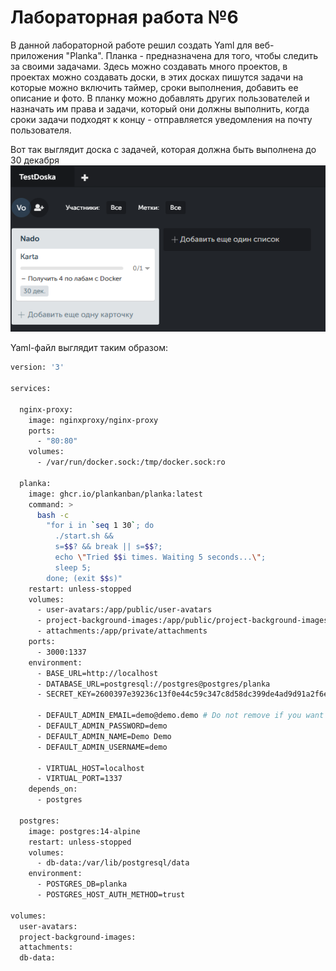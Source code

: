 # Лабораторная работа №6

В данной лабораторной работе решил создать Yaml для веб-приложения "Planka". Планка - предназначена для того, чтобы следить за своими задачами. Здесь можно создавать много проектов, в проектах можно создавать доски, в этих досках пишутся задачи на которые можно включить таймер, сроки выполнения, добавить ее описание и фото. В планку можно добавлять других пользователей и назначать им права и задачи, который они должны выполнить, когда сроки задачи подходят к концу - отправляется уведомления на почту пользователя.

Вот так выглядит доска с задачей, которая должна быть выполнена до 30 декабря
![Image alt](https://github.com/KaRaLuS54/picturesKaralus/blob/main/111.png)

Yaml-файл выглядит таким образом:
```sh
version: '3'

services:

  nginx-proxy:
    image: nginxproxy/nginx-proxy
    ports:
      - "80:80"
    volumes:
      - /var/run/docker.sock:/tmp/docker.sock:ro
      
  planka:
    image: ghcr.io/plankanban/planka:latest
    command: >
      bash -c
        "for i in `seq 1 30`; do
          ./start.sh &&
          s=$$? && break || s=$$?;
          echo \"Tried $$i times. Waiting 5 seconds...\";
          sleep 5;
        done; (exit $$s)"
    restart: unless-stopped
    volumes:
      - user-avatars:/app/public/user-avatars
      - project-background-images:/app/public/project-background-images
      - attachments:/app/private/attachments
    ports:
      - 3000:1337
    environment:
      - BASE_URL=http://localhost
      - DATABASE_URL=postgresql://postgres@postgres/planka
      - SECRET_KEY=2600397e39236c13f0e44c59c347c8d58dc399de4ad9d91a2f6e98e190f8d4d611ba3e8668e9f40531e7ce4d620f4f2cad96e8cddd466f140f4a6d783618fc91

      - DEFAULT_ADMIN_EMAIL=demo@demo.demo # Do not remove if you want to prevent this user from being edited/deleted
      - DEFAULT_ADMIN_PASSWORD=demo
      - DEFAULT_ADMIN_NAME=Demo Demo
      - DEFAULT_ADMIN_USERNAME=demo

      - VIRTUAL_HOST=localhost
      - VIRTUAL_PORT=1337
    depends_on:
      - postgres

  postgres:
    image: postgres:14-alpine
    restart: unless-stopped
    volumes:
      - db-data:/var/lib/postgresql/data
    environment:
      - POSTGRES_DB=planka
      - POSTGRES_HOST_AUTH_METHOD=trust

volumes:
  user-avatars:
  project-background-images:
  attachments:
  db-data:

```
